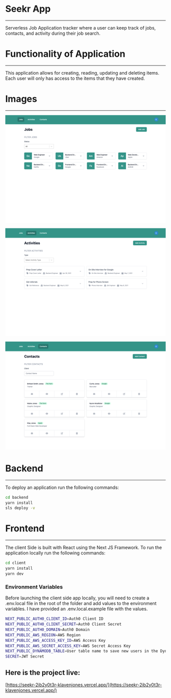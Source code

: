 # Seekr  App

---

Serverless Job Application tracker where a user can keep track of jobs, contacts, and activity during their job search.

# Functionality of Application

---

This application allows for creating, reading, updating and deleting items. Each user will only has access to the items that they have created.

# Images

---

![seekrapp.png](seekrapp.png)

![activitypage.png](activitypage.png)

![contactpage.png](contactpage.png)

# Backend

---

To deploy an application run the following commands:

```bash
cd backend
yarn install
sls deploy -v
```

# Frontend

---

The client Side is built with React using the Next JS Framework. To run the application locally run the following commands:

 

```bash
cd client
yarn install
yarn dev
```

### Environment Variables

Before launching the client side app locally, you will need to create a .env.local file in the root of the folder and add values to the environment variables. I have provided an .env.local.example file with the values. 

```bash
NEXT_PUBLIC_AUTH0_CLIENT_ID=Auth0 Client ID
NEXT_PUBLIC_AUTH0_CLIENT_SECRET=Auth0 Client Secret
NEXT_PUBLIC_AUTH0_DOMAIN=Auth0 Domain
NEXT_PUBLIC_AWS_REGION=AWS Region
NEXT_PUBLIC_AWS_ACCESS_KEY_ID=AWS Access Key
NEXT_PUBLIC_AWS_SECRET_ACCESS_KEY=AWS Secret Access Key
NEXT_PUBLIC_DYNAMODB_TABLE=User table name to save new users in the DynamoDB 
SECRET=JWT Secret

```

## Here is the project live:

[https://seekr-2ib2y0t3r-klavenjones.vercel.app/](https://seekr-2ib2y0t3r-klavenjones.vercel.app/)

